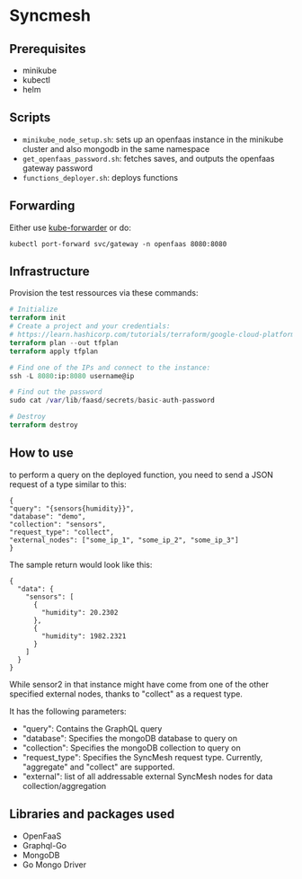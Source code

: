# Syncmesh

## Prerequisites

- minikube
- kubectl
- helm

## Scripts

- `minikube_node_setup.sh`: sets up an openfaas instance in the minikube cluster and also mongodb in the same namespace
- `get_openfaas_password.sh`: fetches saves, and outputs the openfaas gateway password
- `functions_deployer.sh`: deploys functions

## Forwarding

Either use [kube-forwarder](https://www.electronjs.org/apps/kube-forwarder) or do:

`kubectl port-forward svc/gateway -n openfaas 8080:8080`

## Infrastructure

Provision the test ressources via these commands:

```terraform
# Initialize
terraform init
# Create a project and your credentials:
# https://learn.hashicorp.com/tutorials/terraform/google-cloud-platform-build#set-up-gcp
terraform plan --out tfplan
terraform apply tfplan

# Find one of the IPs and connect to the instance:
ssh -L 8080:ip:8080 username@ip

# Find out the password
sudo cat /var/lib/faasd/secrets/basic-auth-password

# Destroy
terraform destroy
```

## How to use
to perform a query on the deployed function, you need to send a JSON request of a type similar to this:
```
{
"query": "{sensors{humidity}}",
"database": "demo",
"collection": "sensors",
"request_type": "collect",
"external_nodes": ["some_ip_1", "some_ip_2", "some_ip_3"]
}
```
The sample return would look like this:
```
{
  "data": {
    "sensors": [
      {
        "humidity": 20.2302
      },
      {
        "humidity": 1982.2321
      }
    ]
  }
}

```
While sensor2 in that instance might have come from one of the other specified external nodes, thanks to "collect" as a request type. 

It has the following parameters:
- "query": Contains the GraphQL query
- "database": Specifies the mongoDB database to query on
- "collection": Specifies the mongoDB collection to query on
- "request_type": Specifies the SyncMesh request type. Currently, "aggregate" and "collect" are supported.
- "external": list of all addressable external SyncMesh nodes for data collection/aggregation

## Libraries and packages used
- OpenFaaS
- Graphql-Go
- MongoDB
- Go Mongo Driver
